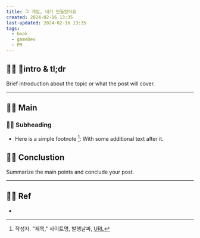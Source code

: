 ```yaml
---
title: 그 게임, 내가 만들었어요
created: 2024-02-16 13:35
last-updated: 2024-02-16 13:35
tags:
  - book
  - gameDev
  - PM
---
```




## 👯‍♂️ intro & tl;dr

Brief introduction about the topic or what the post will cover.

--- 

## 👯‍♂️ Main


### 👯‍♂️ Subheading

- Here is a simple footnote [^1]:  With some additional text after it.

## 👯‍♂️ Conclustion

Summarize the main points and conclude your post.

--- 

## 👯‍♂️ Ref

- [^1]:  작성자. "제목," 사이트명, 발행날짜, [URL](www.naver.com)

